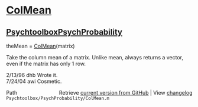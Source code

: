 # [ColMean](ColMean)
## [Psychtoolbox](Psychtoolbox)[PsychProbability](PsychProbability)

theMean = [ColMean](ColMean)(matrix)  
  
Take the column mean of a matrix.  Unlike mean, always returns a vector,  
even if the matrix has only 1 row.  
  
2/13/96     dhb     Wrote it.  
7/24/04       awi     Cosmetic.  




<div class="code_header" style="text-align:right;">
  <span style="float:left;">Path&nbsp;&nbsp;</span> <span class="counter">Retrieve <a href=
  "https://raw.github.com/Psychtoolbox-3/Psychtoolbox-3/beta/Psychtoolbox/PsychProbability/ColMean.m">current version from GitHub</a> | View <a href=
  "https://github.com/Psychtoolbox-3/Psychtoolbox-3/commits/beta/Psychtoolbox/PsychProbability/ColMean.m">changelog</a></span>
</div>
<div class="code">
  <code>Psychtoolbox/PsychProbability/ColMean.m</code>
</div>

